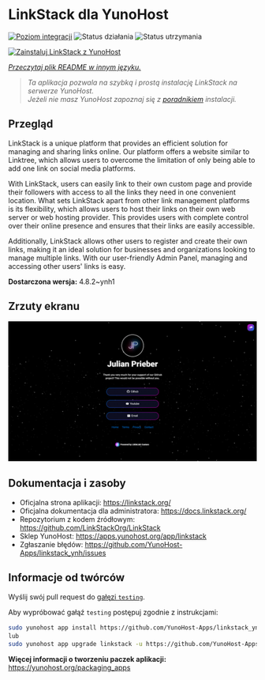 <!--
To README zostało automatycznie wygenerowane przez <https://github.com/YunoHost/apps/tree/master/tools/readme_generator>
Nie powinno być ono edytowane ręcznie.
-->

# LinkStack dla YunoHost

[![Poziom integracji](https://apps.yunohost.org/badge/integration/linkstack)](https://ci-apps.yunohost.org/ci/apps/linkstack/)
![Status działania](https://apps.yunohost.org/badge/state/linkstack)
![Status utrzymania](https://apps.yunohost.org/badge/maintained/linkstack)

[![Zainstaluj LinkStack z YunoHost](https://install-app.yunohost.org/install-with-yunohost.svg)](https://install-app.yunohost.org/?app=linkstack)

*[Przeczytaj plik README w innym języku.](./ALL_README.md)*

> *Ta aplikacja pozwala na szybką i prostą instalację LinkStack na serwerze YunoHost.*  
> *Jeżeli nie masz YunoHost zapoznaj się z [poradnikiem](https://yunohost.org/install) instalacji.*

## Przegląd

LinkStack is a unique platform that provides an efficient solution for managing and sharing links online. Our platform offers a website similar to Linktree, which allows users to overcome the limitation of only being able to add one link on social media platforms.

With LinkStack, users can easily link to their own custom page and provide their followers with access to all the links they need in one convenient location. What sets LinkStack apart from other link management platforms is its flexibility, which allows users to host their links on their own web server or web hosting provider. This provides users with complete control over their online presence and ensures that their links are easily accessible.

Additionally, LinkStack allows other users to register and create their own links, making it an ideal solution for businesses and organizations looking to manage multiple links. With our user-friendly Admin Panel, managing and accessing other users' links is easy.


**Dostarczona wersja:** 4.8.2~ynh1

## Zrzuty ekranu

![Zrzut ekranu z LinkStack](./doc/screenshots/preview.png)

## Dokumentacja i zasoby

- Oficjalna strona aplikacji: <https://linkstack.org/>
- Oficjalna dokumentacja dla administratora: <https://docs.linkstack.org/>
- Repozytorium z kodem źródłowym: <https://github.com/LinkStackOrg/LinkStack>
- Sklep YunoHost: <https://apps.yunohost.org/app/linkstack>
- Zgłaszanie błędów: <https://github.com/YunoHost-Apps/linkstack_ynh/issues>

## Informacje od twórców

Wyślij swój pull request do [gałęzi `testing`](https://github.com/YunoHost-Apps/linkstack_ynh/tree/testing).

Aby wypróbować gałąź `testing` postępuj zgodnie z instrukcjami:

```bash
sudo yunohost app install https://github.com/YunoHost-Apps/linkstack_ynh/tree/testing --debug
lub
sudo yunohost app upgrade linkstack -u https://github.com/YunoHost-Apps/linkstack_ynh/tree/testing --debug
```

**Więcej informacji o tworzeniu paczek aplikacji:** <https://yunohost.org/packaging_apps>
